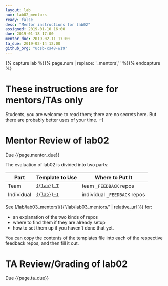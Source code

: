 ```yaml
---
layout: lab
num: lab02_mentors
ready: false
desc: "Mentor instructions for lab02"
assigned: 2019-01-10 16:00
due: 2019-01-18 17:00
mentor_due: 2019-02-11 17:00
ta_due: 2019-02-14 12:00
github_org: "ucsb-cs48-w19"
---
```


<div style="display:none">
https://ucsb-cs48.github.io/w19/lab/lab02_mentors/
</div>

{% capture lab %}{% page.num | replace: '_mentors','' %}{% endcapture %}


# These instructions are for mentors/TAs only

Students, you are welcome to read them; there are no secrets here.   But there are probably better uses of your time. :-)

# Mentor Review of lab02

Due {{page.mentor_due}}

The evaluation of lab02 is divided into two parts:

| Part | Template to Use | Where to Put It |
|------|-----------------|-----------------|
| Team | [<tt>{{lab}}-T</tt>](https://github.com/{{page.github_org}}/FEEDBACK_TEMPLATES/blob/master/{{lab}}-T.md) | team `_FEEDBACK` repos |
| Individual | [<tt>{{lab}}-I</tt>](https://github.com/{{page.github_org}}/FEEDBACK_TEMPLATES/blob/master/{{lab}}-I.md) | individual `_FEEDBACK` repos |

See [/lab/lab03_mentors]({{'/lab/lab03_mentors/' | relative_url }}) for:
* an explanation of the two kinds of repos
* where to find them if they are already setup
* how to set them up if you haven't done that yet.

You can copy the contents of the templates file into each of the respective feedback repos, and then fill it out.

# TA Review/Grading of lab02

Due {{page.ta_due}}
